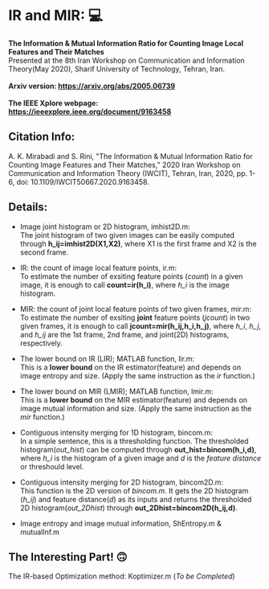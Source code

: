 # IR and MIR: :computer:
**The Information &amp; Mutual Information Ratio for Counting Image Local Features and Their Matches**
\
Presented at the 8th Iran Workshop on Communication and Information Theory(May 2020), Sharif University of Technology, Tehran, Iran.
\
\
**Arxiv version: https://arxiv.org/abs/2005.06739**
\
\
**The IEEE Xplore webpage: https://ieeexplore.ieee.org/document/9163458**

## Citation Info:
A. K. Mirabadi and S. Rini, "The Information & Mutual Information Ratio for Counting Image Features and Their Matches," 2020 Iran Workshop on Communication and Information Theory (IWCIT), Tehran, Iran, 2020, pp. 1-6, doi: 10.1109/IWCIT50667.2020.9163458.

## Details:
- Image joint histogram or 2D histogram, imhist2D.m:
    \
    The joint histogram of two given images can be easily computed through **h_ij=imhist2D(X1,X2)**, where X1 is the first frame and X2 is the second frame.
    
- IR: the count of image local feature points, ir.m:
    \
    To estimate the number of exsiting feature points (*count*) in a given image, it is enough to call **count=ir(h_i)**, where *h_i* is the image histogram.
    
- MIR: the count of joint local feature points of two given frames, mir.m:
    \
    To estimate the number of exsiting **joint** feature points (*jcount*) in two given frames, it is enough to call **jcount=mir(h_ij,h_i,h_j)**, where *h_i*, *h_j*, and *h_ij*     are the 1st frame, 2nd frame, and joint(2D) histograms, respectively.

- The lower bound on IR (LIR); MATLAB function, lir.m:
    \
    This is a **lower bound** on the IR estimator(feature) and depends on image entropy and size. (Apply the same instruction as the *ir* function.)

- The lower bound on MIR (LMIR); MATLAB function, lmir.m:
    \
    This is a **lower bound** on the MIR estimator(feature) and depends on image mutual information and size. (Apply the same instruction as the *mir* function.)

- Contiguous intensity merging for 1D histogram, bincom.m:
    \
    In a simple sentence, this is a thresholding function. The thresholded histogram(*out_hist*) can be computed through **out_hist=bincom(h_i,d)**, where *h_i* is the             histogram of a given image and *d* is the *feature distance* or threshould level.

- Contiguous intensity merging for 2D histogram, bincom2D.m:
    \
    This function is the 2D version of *bincom.m*. It gets the 2D histogram (*h_ij*) and feature distance(*d*) as its inputs and returns the thresholded 2D histogram(*out_2Dhist*) through **out_2Dhist=bincom2D(h_ij,d)**.
- Image entropy and image mutual information, ShEntropy.m & mutualInf.m

    
## The Interesting Part! :upside_down_face:
   The IR-based Optimization method: Koptimizer.m
   (*To be Completed*)
